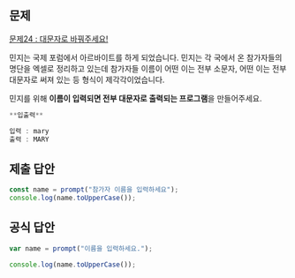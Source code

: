 ## 문제

[문제24 : 대문자로 바꿔주세요!](https://www.notion.so/24-bd6c963c0b294c8fa0b1c98f932dcc28)

민지는 국제 포럼에서 아르바이트를 하게 되었습니다. 민지는 각 국에서 온 참가자들의 명단을 엑셀로 정리하고 있는데 참가자들 이름이 어떤 이는 전부 소문자, 어떤 이는 전부 대문자로 써져 있는 등 형식이 제각각이었습니다.

민지를 위해 **이름이 입력되면 전부 대문자로 출력되는 프로그램**을 만들어주세요.

```jsx
**입출력**

입력 : mary
출력 : MARY
```

## 제출 답안

```jsx
const name = prompt("참가자 이름을 입력하세요");
console.log(name.toUpperCase());
```

## 공식 답안

```jsx
var name = prompt("이름을 입력하세요.");

console.log(name.toUpperCase());
```
